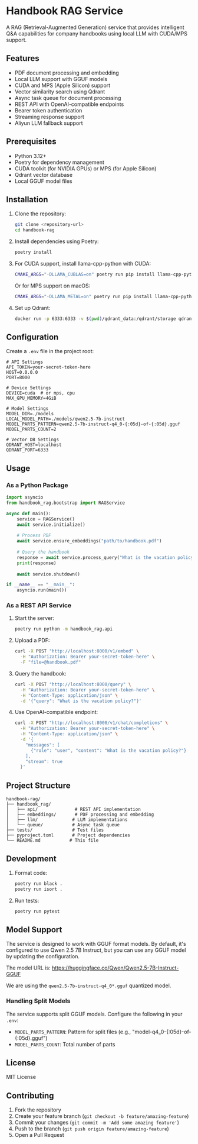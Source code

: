 # Handbook RAG Service

A RAG (Retrieval-Augmented Generation) service that provides intelligent Q&A capabilities for company handbooks using local LLM with CUDA/MPS support.

## Features

- PDF document processing and embedding
- Local LLM support with GGUF models
- CUDA and MPS (Apple Silicon) support
- Vector similarity search using Qdrant
- Async task queue for document processing
- REST API with OpenAI-compatible endpoints
- Bearer token authentication
- Streaming response support
- Aliyun LLM fallback support

## Prerequisites

- Python 3.12+
- Poetry for dependency management
- CUDA toolkit (for NVIDIA GPUs) or MPS (for Apple Silicon)
- Qdrant vector database
- Local GGUF model files

## Installation

1. Clone the repository:
   ```bash
   git clone <repository-url>
   cd handbook-rag
   ```

2. Install dependencies using Poetry:
   ```bash
   poetry install
   ```

3. For CUDA support, install llama-cpp-python with CUDA:
   ```bash
   CMAKE_ARGS="-DLLAMA_CUBLAS=on" poetry run pip install llama-cpp-python
   ```
   
   Or for MPS support on macOS:
   ```bash
   CMAKE_ARGS="-DLLAMA_METAL=on" poetry run pip install llama-cpp-python
   ```

4. Set up Qdrant:
   ```bash
   docker run -p 6333:6333 -v $(pwd)/qdrant_data:/qdrant/storage qdrant/qdrant
   ```

## Configuration

Create a `.env` file in the project root:

```env
# API Settings
API_TOKEN=your-secret-token-here
HOST=0.0.0.0
PORT=8000

# Device Settings
DEVICE=cuda  # or mps, cpu
MAX_GPU_MEMORY=4GiB

# Model Settings
MODEL_DIR=./models
LOCAL_MODEL_PATH=./models/qwen2.5-7b-instruct
MODEL_PARTS_PATTERN=qwen2.5-7b-instruct-q4_0-{:05d}-of-{:05d}.gguf
MODEL_PARTS_COUNT=2

# Vector DB Settings
QDRANT_HOST=localhost
QDRANT_PORT=6333
```

## Usage

### As a Python Package

```python
import asyncio
from handbook_rag.bootstrap import RAGService

async def main():
    service = RAGService()
    await service.initialize()
    
    # Process PDF
    await service.ensure_embeddings("path/to/handbook.pdf")
    
    # Query the handbook
    response = await service.process_query("What is the vacation policy?")
    print(response)
    
    await service.shutdown()

if __name__ == "__main__":
    asyncio.run(main())
```

### As a REST API Service

1. Start the server:
   ```bash
   poetry run python -m handbook_rag.api
   ```

2. Upload a PDF:
   ```bash
   curl -X POST "http://localhost:8000/v1/embed" \
     -H "Authorization: Bearer your-secret-token-here" \
     -F "file=@handbook.pdf"
   ```

3. Query the handbook:
   ```bash
   curl -X POST "http://localhost:8000/query" \
     -H "Authorization: Bearer your-secret-token-here" \
     -H "Content-Type: application/json" \
     -d '{"query": "What is the vacation policy?"}'
   ```

4. Use OpenAI-compatible endpoint:
   ```bash
   curl -X POST "http://localhost:8000/v1/chat/completions" \
     -H "Authorization: Bearer your-secret-token-here" \
     -H "Content-Type: application/json" \
     -d '{
       "messages": [
         {"role": "user", "content": "What is the vacation policy?"}
       ],
       "stream": true
     }'
   ```

## Project Structure

```
handbook-rag/
├── handbook_rag/
│   ├── api/              # REST API implementation
│   ├── embeddings/       # PDF processing and embedding
│   ├── llm/             # LLM implementations
│   └── queue/           # Async task queue
├── tests/               # Test files
├── pyproject.toml       # Project dependencies
└── README.md           # This file
```

## Development

1. Format code:
   ```bash
   poetry run black .
   poetry run isort .
   ```

2. Run tests:
   ```bash
   poetry run pytest
   ```

## Model Support

The service is designed to work with GGUF format models. By default, it's configured to use Qwen 2.5 7B Instruct, but you can use any GGUF model by updating the configuration.

The model URL is: https://huggingface.co/Qwen/Qwen2.5-7B-Instruct-GGUF

We are using the `qwen2.5-7b-instruct-q4_0*.gguf` quantized model.

### Handling Split Models

The service supports split GGUF models. Configure the following in your `.env`:
- `MODEL_PARTS_PATTERN`: Pattern for split files (e.g., "model-q4_0-{:05d}-of-{:05d}.gguf")
- `MODEL_PARTS_COUNT`: Total number of parts

## License

MIT License

## Contributing

1. Fork the repository
2. Create your feature branch (```git checkout -b feature/amazing-feature```)
3. Commit your changes (```git commit -m 'Add some amazing feature'```)
4. Push to the branch (```git push origin feature/amazing-feature```)
5. Open a Pull Request